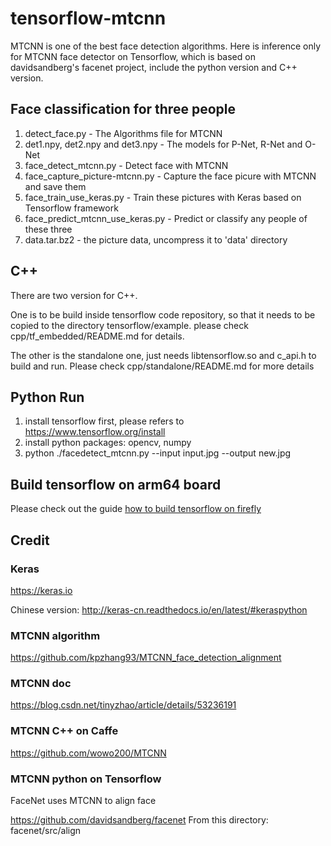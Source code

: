 # tensorflow-mtcnn

MTCNN is one of the best face detection algorithms.
Here is inference only for MTCNN face detector on Tensorflow, which is based on davidsandberg's facenet project, include the python version and C++ version.

## Face classification for three people

1. detect_face.py - The Algorithms file for MTCNN
2. det1.npy, det2.npy and det3.npy - The models for P-Net, R-Net and O-Net
3. face_detect_mtcnn.py - Detect face with MTCNN
4. face_capture_picture-mtcnn.py - Capture the face picure with MTCNN and save them
5. face_train_use_keras.py - Train these pictures with Keras based on Tensorflow framework
6. face_predict_mtcnn_use_keras.py - Predict or classify any people of these three
7. data.tar.bz2 - the picture data, uncompress it to 'data' directory

## C++

There are two version for C++.

One is to be build inside tensorflow code repository, so that it needs to be copied to the directory tensorflow/example.
please check cpp/tf_embedded/README.md for details.

The other is the standalone one, just needs libtensorflow.so and c_api.h to build and run.
Please check cpp/standalone/README.md for more details

## Python Run
1. install tensorflow first, please refers to https://www.tensorflow.org/install
2. install python packages: opencv, numpy
3. python ./facedetect_mtcnn.py --input input.jpg --output  new.jpg

## Build tensorflow on arm64 board

Please check out the guide [how to build tensorflow on firefly](https://cyberfire.github.io/tensorflow/rk3399/howto%20build%20tensorflow%20on%20firefly.md)

## Credit

### Keras

https://keras.io

Chinese version:
http://keras-cn.readthedocs.io/en/latest/#keraspython

### MTCNN algorithm

https://github.com/kpzhang93/MTCNN_face_detection_alignment

### MTCNN doc

https://blog.csdn.net/tinyzhao/article/details/53236191

### MTCNN C++ on Caffe

https://github.com/wowo200/MTCNN

### MTCNN python on Tensorflow 

FaceNet uses MTCNN to align face

https://github.com/davidsandberg/facenet
From this directory:
  facenet/src/align


